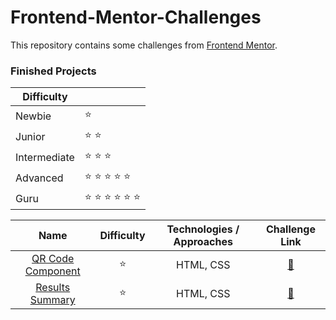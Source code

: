 # Frontend-Mentor-Challenges

This repository contains some challenges from [Frontend Mentor](https://www.frontendmentor.io/challenges).

### Finished Projects

| Difficulty   |                                           |
|--------------|-------------------------------------------|
| Newbie       | :star:                                    |
| Junior       | :star: :star:                             |
| Intermediate | :star: :star: :star:                      |
| Advanced     | :star: :star: :star: :star: :star:        |
| Guru         | :star: :star: :star: :star: :star: :star: |

|                                        Name                                        | Difficulty | Technologies / Approaches |                                     Challenge Link                                      |
|:----------------------------------------------------------------------------------:|:----------:|:-------------------------:|:---------------------------------------------------------------------------------------:|
|    [QR Code Component](https://danyelvarejao.github.io/frontend-mentor/qr-code)    |   :star:   |         HTML, CSS         |     [:link:](https://www.frontendmentor.io/challenges/qr-code-component-iux_sIO_H)      |
| [Results Summary](https://danyelvarejao.github.io/frontend-mentor/results-summary) |   :star:   |         HTML, CSS         | [:link:](https://www.frontendmentor.io/challenges/results-summary-component-CE_K6s0maV) |
